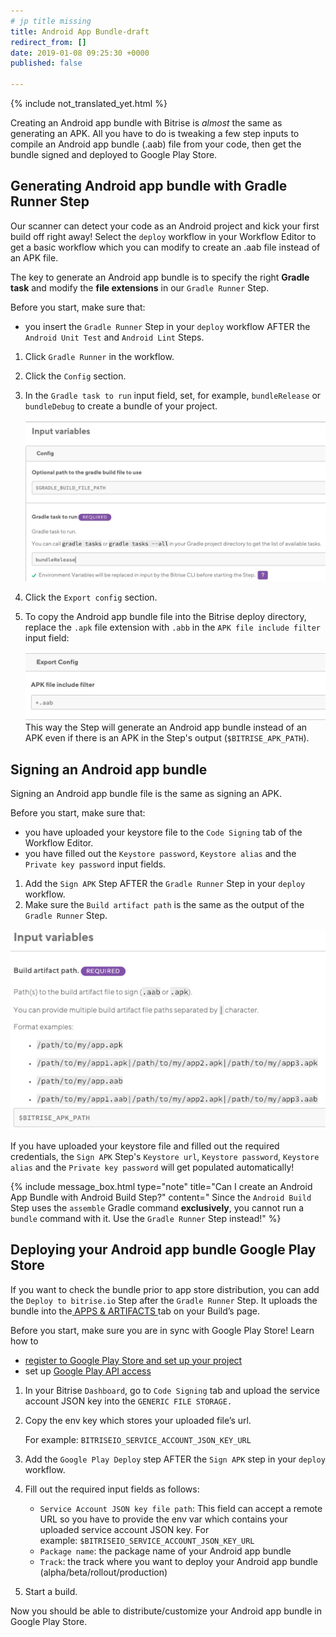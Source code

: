 ```yaml
---
# jp title missing
title: Android App Bundle-draft
redirect_from: []
date: 2019-01-08 09:25:30 +0000
published: false

---
```


{% include not_translated_yet.html %}

Creating an Android app bundle with Bitrise is _almost_ the same as generating an APK. All you have to do is tweaking a few step inputs to compile an Android app bundle (.aab) file from your code, then get the bundle signed and deployed to Google Play Store.

## Generating Android app bundle with Gradle Runner Step

Our scanner can detect your code as an Android project and kick your first build off right away! Select the `deploy` workflow in your Workflow Editor to get a basic workflow which you can modify to create an .aab file instead of an APK file.

The key to generate an Android app bundle is to specify the right **Gradle task** and modify the **file extensions** in our `Gradle Runner` Step.

Before you start, make sure that:

* you insert the `Gradle Runner` Step in your `deploy` workflow AFTER the `Android Unit Test` and `Android Lint` Steps.

1. Click `Gradle Runner` in the workflow.
2. Click the `Config` section.
3. In the `Gradle task to run` input field, set, for example, `bundleRelease` or `bundleDebug` to create a bundle of your project.

   ![](/img/bundlerelease.jpg)
4. Click the `Export config` section.
5. To copy the Android app bundle file into the Bitrise deploy directory, replace the `.apk` file extension with `.abb` in the `APK file include filter` input field:

   ![](/img/include-filter.jpg)This way the Step will generate an Android app bundle instead of an APK even if there is an APK in the Step's output (`$BITRISE_APK_PATH`).

## Signing an Android app bundle

Signing an Android app bundle file is the same as signing an APK.

Before you start, make sure that:

* you have uploaded your keystore file to the `Code Signing` tab of the Workflow Editor.
* you have filled out the `Keystore password`, `Keystore alias` and the `Private key password` input fields.

1. Add the `Sign APK` Step AFTER the `Gradle Runner` Step in your `deploy` workflow.
2. Make sure the `Build artifact path` is the same as the output of the `Gradle Runner` Step.

![](/img/bundle-signing.png)

If you have uploaded your keystore file and filled out the required credentials, the `Sign APK` Step's `Keystore url`, `Keystore password`, `Keystore alias` and the `Private key password` will get populated automatically!

{% include message_box.html type="note" title="Can I create an Android App Bundle with Android Build Step?" content=" Since the `Android Build` Step uses the `assemble` Gradle command **exclusively**, you cannot run a `bundle` command with it. Use the `Gradle Runner` Step instead!" %}

## Deploying your Android app bundle Google Play Store

If you want to check the bundle prior to app store distribution, you can add the `Deploy to bitrise.io` Step after the `Gradle Runner` Step. It uploads the bundle into the[ APPS & ARTIFACTS ](https://devcenter.bitrise.io/builds/build-artifacts-online/)tab on your Build’s page. 

Before you start, make sure you are in sync with Google Play Store! Learn how to

* [register to Google Play Store and set up your project](https://devcenter.bitrise.io/tutorials/deploy/android-deployment/#register-to-google-play-store-and-set-up-your-first-project)
* set up [Google Play API access](https://devcenter.bitrise.io/tutorials/deploy/android-deployment/#set-up-google-play-api-access)

1. In your Bitrise `Dashboard`, go to `Code Signing` tab and upload the service account JSON key into the `GENERIC FILE STORAGE.`
2. Copy the env key which stores your uploaded file’s url.

   For example: `BITRISEIO_SERVICE_ACCOUNT_JSON_KEY_URL`
3. Add the `Google Play Deploy` step AFTER the `Sign APK` step in your `deploy` workflow.
4. Fill out the required input fields as follows:
   * `Service Account JSON key file path`: This field can accept a remote URL so you have to provide the env var which contains your uploaded service account JSON key. For example: `$BITRISEIO_SERVICE_ACCOUNT_JSON_KEY_URL`
   * `Package name`: the package name of your Android app bundle
   * `Track`: the track where you want to deploy your Android app bundle (alpha/beta/rollout/production)
5. Start a build.

Now you should be able to distribute/customize your Android app bundle in Google Play Store.
